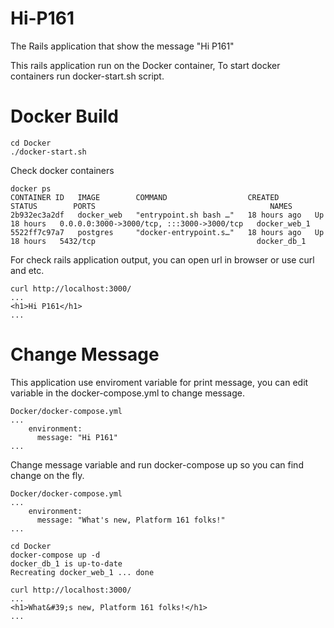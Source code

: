 # Hi-P161
The Rails application that show the message "Hi P161"

This rails application run on the Docker container, To start docker containers run docker-start.sh script.


# Docker Build
```console
cd Docker
./docker-start.sh
```

Check docker containers
```console
docker ps
CONTAINER ID   IMAGE        COMMAND                  CREATED        STATUS        PORTS                                       NAMES
2b932ec3a2df   docker_web   "entrypoint.sh bash …"   18 hours ago   Up 18 hours   0.0.0.0:3000->3000/tcp, :::3000->3000/tcp   docker_web_1
5522ff7c97a7   postgres     "docker-entrypoint.s…"   18 hours ago   Up 18 hours   5432/tcp                                    docker_db_1
```

For check rails application output, you can open url in browser or use curl and etc.

```console
curl http://localhost:3000/
...
<h1>Hi P161</h1>
...
```

# Change Message
This application use enviroment variable for print message, you can edit variable in the docker-compose.yml to change message.

```console
Docker/docker-compose.yml
...
    environment:
      message: "Hi P161"
...
```

Change message variable and run docker-compose up so you can find change on the fly.

```console
Docker/docker-compose.yml
...
    environment:
      message: "What's new, Platform 161 folks!"
...

cd Docker
docker-compose up -d
docker_db_1 is up-to-date
Recreating docker_web_1 ... done

curl http://localhost:3000/
...
<h1>What&#39;s new, Platform 161 folks!</h1>
...
```
